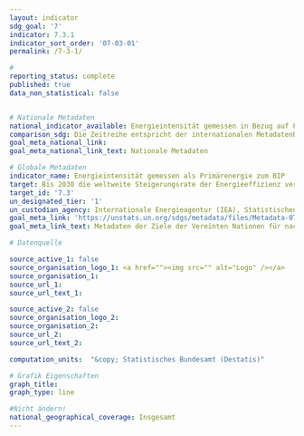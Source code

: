 ```yaml
---
layout: indicator
sdg_goal: '7'
indicator: 7.3.1
indicator_sort_order: '07-03-01'
permalink: /7-3-1/

#
reporting_status: complete
published: true
data_non_statistical: false


# Nationale Metadaten
national_indicator_available: Energieintensität gemessen in Bezug auf Primärenergie und BIP
comparison_sdg: Die Zeitreihe entspricht der internationalen Metadatenbeschreibung.
goal_meta_national_link:
goal_meta_national_link_text: Nationale Metadaten

# Globale Metadaten
indicator_name: Energieintensität gemessen als Primärenergie zum BIP
target: Bis 2030 die weltweite Steigerungsrate der Energieeffizienz verdoppeln
target_id: '7.3'
un_designated_tier: '1'
un_custodian_agency: Internationale Energieagentur (IEA), Statistischen Division der UN (UNSD), UN Energy
goal_meta_link: 'https://unstats.un.org/sdgs/metadata/files/Metadata-07-03-01.pdf'
goal_meta_link_text: Metadaten der Ziele der Vereinten Nationen für nachhaltige Entwicklung

# Datenquelle

source_active_1: false
source_organisation_logo_1: <a href=""><img src="" alt="Logo" /></a>
source_organisation_1:
source_url_1:
source_url_text_1:

source_active_2: false
source_organisation_logo_2:
source_organisation_2:
source_url_2:
source_url_text_2:

computation_units:  "&copy; Statistisches Bundesamt (Destatis)"

# Grafik Eigenschaften
graph_title:
graph_type: line

#Nicht ändern!
national_geographical_coverage: Insgesamt
---
```

